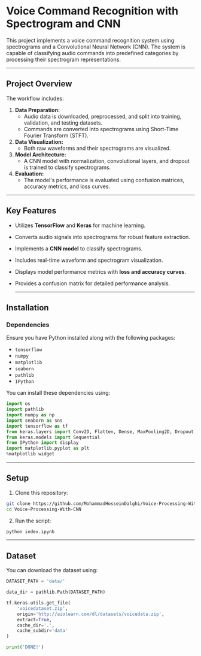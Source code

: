 # Voice Command Recognition with Spectrogram and CNN

This project implements a voice command recognition system using spectrograms and a Convolutional Neural Network (CNN). The system is capable of classifying audio commands into predefined categories by processing their spectrogram representations.

---

## Project Overview

The workflow includes:
1. **Data Preparation:**
   - Audio data is downloaded, preprocessed, and split into training, validation, and testing datasets.
   - Commands are converted into spectrograms using Short-Time Fourier Transform (STFT).
2. **Data Visualization:**
   - Both raw waveforms and their spectrograms are visualized.
3. **Model Architecture:**
   - A CNN model with normalization, convolutional layers, and dropout is trained to classify spectrograms.
4. **Evaluation:**
   - The model's performance is evaluated using confusion matrices, accuracy metrics, and loss curves.

---

## Key Features

- Utilizes **TensorFlow** and **Keras** for machine learning.
- Converts audio signals into spectrograms for robust feature extraction.
- Implements a **CNN model** to classify spectrograms.
- Includes real-time waveform and spectrogram visualization.
- Displays model performance metrics with **loss and accuracy curves**.
- Provides a confusion matrix for detailed performance analysis.

  ---
  
## Installation

### Dependencies
Ensure you have Python installed along with the following packages:
- `tensorflow`
- `numpy`
- `matplotlib`
- `seaborn`
- `pathlib`
- `IPython`

You can install these dependencies using:
```python
import os
import pathlib
import numpy as np
import seaborn as sns
import tensorflow as tf
from keras.layers import Conv2D, Flatten, Dense, MaxPooling2D, Dropout, Resizing, Input, Normalization
from keras.models import Sequential
from IPython import display
import matplotlib.pyplot as plt
%matplotlib widget
```
---

## Setup

1. Clone this repository:
```bash
git clone https://github.com/MohammadHosseinDalghi/Voice-Processing-With-CNN.git
cd Voice-Processing-With-CNN
```
2. Run the script:
```bash
python index.ipynb
```

---

## Dataset
You can download the dataset using:
```python
DATASET_PATH = 'data/'

data_dir = pathlib.Path(DATASET_PATH)

tf.keras.utils.get_file(
    'voicedataset.zip',
    origin='http://aiolearn.com/dl/datasets/voicedata.zip',
    extract=True,
    cache_dir='.',
    cache_subdir='data'
)

print('DONE!')
```
